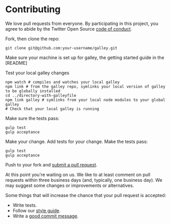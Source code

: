 # Contributing

We love pull requests from everyone. By participating in this project, you
agree to abide by the Twitter Open Source [code of conduct].

[code of conduct]: https://engineering.twitter.com/opensource/code-of-conduct

Fork, then clone the repo:

    git clone git@github.com:your-username/galley.git

Make sure your machine is set up for galley, the getting started guide in the [README]

Test your local galley changes

    npm watch # compiles and watches your local galley
    npm link # from the galley repo, symlinks your local version of galley to be globally installed
    cd ../directory-with-galleyfile
    npm link galley # symlinks from your local node modules to your global galley
    # Check that your local galley is running

Make sure the tests pass:

    gulp test
    gulp acceptance

Make your change. Add tests for your change. Make the tests pass:

    gulp test
    gulp acceptance

Push to your fork and [submit a pull request][pr].

[pr]: https://github.com/crashlytics/galley/compare

At this point you're waiting on us. We like to at least comment on pull requests
within three business days (and, typically, one business day). We may suggest
some changes or improvements or alternatives.

Some things that will increase the chance that your pull request is accepted:

* Write tests.
* Follow our [style guide][style].
* Write a [good commit message][commit].

[style]: https://github.com/polarmobile/coffeescript-style-guide
[commit]: http://tbaggery.com/2008/04/19/a-note-about-git-commit-messages.html
